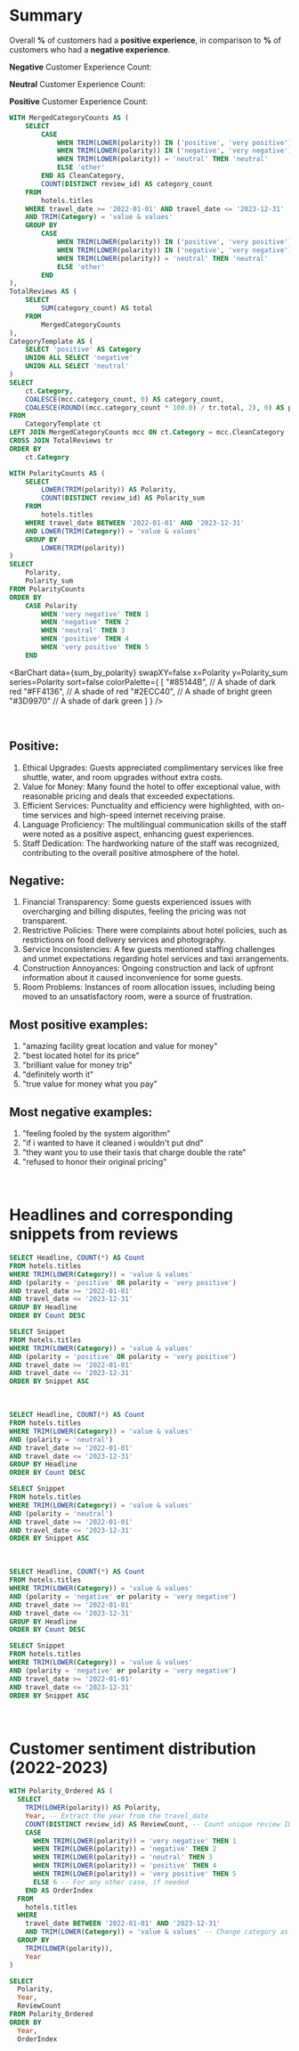 

# Summary

Overall **<Value data={polarity_proportions} column=percentage row=2/>%**  of customers had a **positive experience**, in comparison to **<Value data={polarity_proportions} column=percentage row=0/>%** of customers who had a **negative experience**.


**Negative** Customer Experience Count: <Value data={polarity_proportions} column=category_count row=0/> 

**Neutral** Customer Experience Count: <Value data={polarity_proportions} column=category_count row=1/>

**Positive** Customer Experience Count: <Value data={polarity_proportions} column=category_count row=2/> 


```sql polarity_proportions
WITH MergedCategoryCounts AS (
    SELECT
        CASE
            WHEN TRIM(LOWER(polarity)) IN ('positive', 'very positive') THEN 'positive'
            WHEN TRIM(LOWER(polarity)) IN ('negative', 'very negative') THEN 'negative'
            WHEN TRIM(LOWER(polarity)) = 'neutral' THEN 'neutral'
            ELSE 'other'
        END AS CleanCategory,
        COUNT(DISTINCT review_id) AS category_count
    FROM
        hotels.titles
    WHERE travel_date >= '2022-01-01' AND travel_date <= '2023-12-31'
    AND TRIM(Category) = 'value & values'
    GROUP BY
        CASE
            WHEN TRIM(LOWER(polarity)) IN ('positive', 'very positive') THEN 'positive'
            WHEN TRIM(LOWER(polarity)) IN ('negative', 'very negative') THEN 'negative'
            WHEN TRIM(LOWER(polarity)) = 'neutral' THEN 'neutral'
            ELSE 'other'
        END
),
TotalReviews AS (
    SELECT
        SUM(category_count) AS total
    FROM
        MergedCategoryCounts
),
CategoryTemplate AS (
    SELECT 'positive' AS Category
    UNION ALL SELECT 'negative'
    UNION ALL SELECT 'neutral'
)
SELECT
    ct.Category,
    COALESCE(mcc.category_count, 0) AS category_count,
    COALESCE(ROUND((mcc.category_count * 100.0) / tr.total, 2), 0) AS percentage
FROM
    CategoryTemplate ct
LEFT JOIN MergedCategoryCounts mcc ON ct.Category = mcc.CleanCategory
CROSS JOIN TotalReviews tr
ORDER BY
    ct.Category
```


```sql sum_by_polarity
WITH PolarityCounts AS (
    SELECT
        LOWER(TRIM(polarity)) AS Polarity,
        COUNT(DISTINCT review_id) AS Polarity_sum
    FROM
        hotels.titles
    WHERE travel_date BETWEEN '2022-01-01' AND '2023-12-31'
    AND LOWER(TRIM(Category)) = 'value & values'
    GROUP BY
        LOWER(TRIM(polarity))
)
SELECT
    Polarity,
    Polarity_sum
FROM PolarityCounts
ORDER BY
    CASE Polarity
        WHEN 'very negative' THEN 1
        WHEN 'negative' THEN 2
        WHEN 'neutral' THEN 3
        WHEN 'positive' THEN 4
        WHEN 'very positive' THEN 5
    END
```

<BarChart 
    data={sum_by_polarity} 
    swapXY=false
    x=Polarity
    y=Polarity_sum 
    series=Polarity
    sort=false
    colorPalette={
        [
        "#85144B", // A shade of dark red
        "#FF4136", // A shade of red
        "#2ECC40", // A shade of bright green
        "#3D9970"  // A shade of dark green
        ]
    }
/>


<br>

## Positive:

1. Ethical Upgrades: Guests appreciated complimentary services like free shuttle, water, and room upgrades without extra costs.
2. Value for Money: Many found the hotel to offer exceptional value, with reasonable pricing and deals that exceeded expectations.
3. Efficient Services: Punctuality and efficiency were highlighted, with on-time services and high-speed internet receiving praise.
4. Language Proficiency: The multilingual communication skills of the staff were noted as a positive aspect, enhancing guest experiences.
5. Staff Dedication: The hardworking nature of the staff was recognized, contributing to the overall positive atmosphere of the hotel.

## Negative:
1. Financial Transparency: Some guests experienced issues with overcharging and billing disputes, feeling the pricing was not transparent.
2. Restrictive Policies: There were complaints about hotel policies, such as restrictions on food delivery services and photography.
3. Service Inconsistencies: A few guests mentioned staffing challenges and unmet expectations regarding hotel services and taxi arrangements.
4. Construction Annoyances: Ongoing construction and lack of upfront information about it caused inconvenience for some guests.
5. Room Problems: Instances of room allocation issues, including being moved to an unsatisfactory room, were a source of frustration.

## Most positive examples:
1. "amazing facility great location and value for money"
2. "best located hotel for its price"
3. "brilliant value for money trip"
4. "definitely worth it"
5. "true value for money what you pay"

## Most negative examples:
1. "feeling fooled by the system algorithm"
2. "if i wanted to have it cleaned i wouldn't put dnd"
3. "they want you to use their taxis that charge double the rate"
4. "refused to honor their original pricing"





<br>


# Headlines and corresponding snippets from reviews


```sql positive_headlines
SELECT Headline, COUNT(*) AS Count
FROM hotels.titles
WHERE TRIM(LOWER(Category)) = 'value & values'
AND (polarity = 'positive' OR polarity = 'very positive')
AND travel_date >= '2022-01-01' 
AND travel_date <= '2023-12-31'
GROUP BY Headline
ORDER BY Count DESC
```

```sql positive_snippets
SELECT Snippet
FROM hotels.titles
WHERE TRIM(LOWER(Category)) = 'value & values'
AND (polarity = 'positive' OR polarity = 'very positive')
AND travel_date >= '2022-01-01' 
AND travel_date <= '2023-12-31'
ORDER BY Snippet ASC
```

<Tabs>
    <Tab label="Positive Headlines">
        <DataTable data="{positive_headlines}" search="true" rows=18 rowShading=true/>
    </Tab>
    <Tab label="Positive Snippets">
        <DataTable data="{positive_snippets}" search="true" rows=18 rowShading=true/>
    </Tab>
</Tabs>

<br>


```sql neutral_headlines
SELECT Headline, COUNT(*) AS Count
FROM hotels.titles
WHERE TRIM(LOWER(Category)) = 'value & values'
AND (polarity = 'neutral')
AND travel_date >= '2022-01-01' 
AND travel_date <= '2023-12-31'
GROUP BY Headline
ORDER BY Count DESC
```

```sql neutral_snippets
SELECT Snippet
FROM hotels.titles
WHERE TRIM(LOWER(Category)) = 'value & values'
AND (polarity = 'neutral')
AND travel_date >= '2022-01-01' 
AND travel_date <= '2023-12-31'
ORDER BY Snippet ASC
```

<Tabs>
    <Tab label="Neutral Headlines">
        <DataTable data="{neutral_headlines}" search="true" rows=40 rowShading=true/>
    </Tab>
    <Tab label="Neutral Snippets">
        <DataTable data="{neutral_snippets}" search="true" rows=15 rowShading=true/>
    </Tab>
</Tabs>

<br>

```sql negative_headlines
SELECT Headline, COUNT(*) AS Count
FROM hotels.titles
WHERE TRIM(LOWER(Category)) = 'value & values'
AND (polarity = 'negative' or polarity = 'very negative')
AND travel_date >= '2022-01-01' 
AND travel_date <= '2023-12-31'
GROUP BY Headline
ORDER BY Count DESC
```

```sql negative_snippets
SELECT Snippet
FROM hotels.titles
WHERE TRIM(LOWER(Category)) = 'value & values'
AND (polarity = 'negative' or polarity = 'very negative')
AND travel_date >= '2022-01-01' 
AND travel_date <= '2023-12-31'
ORDER BY Snippet ASC
```


<Tabs>
    <Tab label="Negative Headlines">
        <DataTable data="{negative_headlines}" search="true" rows=40 rowShading=true/>
    </Tab>
    <Tab label="Negative Snippets">
        <DataTable data="{negative_snippets}" search="true" rows=15 rowShading=true/>
    </Tab>
</Tabs>

<br>

# Customer sentiment distribution (2022-2023)

```sql sentiment_distribution
WITH Polarity_Ordered AS (
  SELECT
    TRIM(LOWER(polarity)) AS Polarity,
    Year, -- Extract the year from the travel_date
    COUNT(DISTINCT review_id) AS ReviewCount, -- Count unique review IDs
    CASE
      WHEN TRIM(LOWER(polarity)) = 'very negative' THEN 1
      WHEN TRIM(LOWER(polarity)) = 'negative' THEN 2
      WHEN TRIM(LOWER(polarity)) = 'neutral' THEN 3
      WHEN TRIM(LOWER(polarity)) = 'positive' THEN 4
      WHEN TRIM(LOWER(polarity)) = 'very positive' THEN 5
      ELSE 6 -- For any other case, if needed
    END AS OrderIndex
  FROM
    hotels.titles
  WHERE
    travel_date BETWEEN '2022-01-01' AND '2023-12-31'
    AND TRIM(LOWER(Category)) = 'value & values' -- Change category as needed
  GROUP BY
    TRIM(LOWER(polarity)), 
    Year
)

SELECT
  Polarity,
  Year,
  ReviewCount
FROM Polarity_Ordered
ORDER BY
  Year,
  OrderIndex
```

<BarChart 
    data={sentiment_distribution} 
    x="Polarity" 
    y="ReviewCount"
    series="Year" 
    groupBy="Year" 
    type="grouped"
    sort=false
/>
